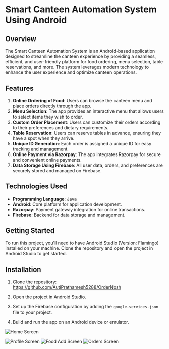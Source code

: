 # Smart Canteen Automation System Using Android

## Overview
The Smart Canteen Automation System is an Android-based application designed to streamline the canteen experience by providing a seamless, efficient, and user-friendly platform for food ordering, menu selection,
table reservations, and more. The system leverages modern technology to enhance the user experience and optimize canteen operations.

## Features
1. **Online Ordering of Food**: Users can browse the canteen menu and place orders directly through the app.
2. **Menu Selection**: The app provides an interactive menu that allows users to select items they wish to order.
3. **Custom Order Placement**: Users can customize their orders according to their preferences and dietary requirements.
4. **Table Reservation**: Users can reserve tables in advance, ensuring they have a spot when they arrive.
5. **Unique ID Generation**: Each order is assigned a unique ID for easy tracking and management.
6. **Online Payment via Razorpay**: The app integrates Razorpay for secure and convenient online payments.
7. **Data Storage Using Firebase**: All user data, orders, and preferences are securely stored and managed on Firebase.

## Technologies Used
- **Programming Language**: Java
- **Android**: Core platform for application development.
- **Razorpay**: Payment gateway integration for online transactions.
- **Firebase**: Backend for data storage and management.

## Getting Started
To run this project, you'll need to have Android Studio (Version: Flamingo) installed on your machine. Clone the repository and open the project in Android Studio to get started.

## Installation
1. Clone the repository:
   https://github.com/AutiPrathamesh5288/OrderNosh
    
3. Open the project in Android Studio.
4. Set up the Firebase configuration by adding the `google-services.json` file to your project.
5. Build and run the app on an Android device or emulator.

![Home Screen](https://github.com/AutiPrathamesh5288/OrderNosh/blob/main/ScreenShots/App_Screenshot%20(1).jpg?raw=true)

![Profile Screen](https://github.com/AutiPrathamesh5288/OrderNosh/blob/main/ScreenShots/App_Screenshot%20(6).jpg?raw=true)
![Food Add Screen](https://github.com/AutiPrathamesh5288/OrderNosh/blob/main/ScreenShots/App_Screenshot%20(5).jpg?raw=true)
![Orders Screen](https://github.com/AutiPrathamesh5288/OrderNosh/blob/main/ScreenShots/App_Screenshot%20(2).jpg?raw=true)